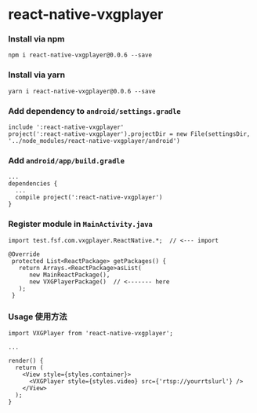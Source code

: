 # react-native-vxgplayer

### Install via npm

`npm i react-native-vxgplayer@0.0.6 --save`

### Install via yarn

`yarn i react-native-vxgplayer@0.0.6 --save`


### Add dependency to `android/settings.gradle`

```
include ':react-native-vxgplayer'
project(':react-native-vxgplayer').projectDir = new File(settingsDir, '../node_modules/react-native-vxgplayer/android') 
```

### Add `android/app/build.gradle`

```
...
dependencies {
  ...
  compile project(':react-native-vxgplayer')
}
```

### Register module in `MainActivity.java`

```
import test.fsf.com.vxgplayer.ReactNative.*;  // <--- import

@Override
 protected List<ReactPackage> getPackages() {
   return Arrays.<ReactPackage>asList(
      new MainReactPackage(),
      new VXGPlayerPackage()  // <------- here
   );
 }
```

### Usage 使用方法

```
import VXGPlayer from 'react-native-vxgplayer';

...

render() {
  return (
    <View style={styles.container}>
      <VXGPlayer style={styles.video} src={'rtsp://yourrtslurl'} />
    </View>
  );
}
```
